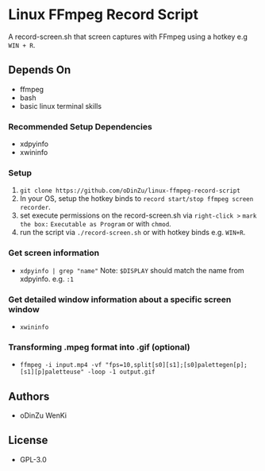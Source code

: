 # Linux FFmpeg Record Script

A record-screen.sh that screen captures with FFmpeg using a hotkey e.g `WIN + R`.

## Depends On
* ffmpeg
* bash
* basic linux terminal skills

### Recommended Setup Dependencies
* xdpyinfo
* xwininfo

### Setup
1. `git clone https://github.com/oDinZu/linux-ffmpeg-record-script`
2. In your OS, setup the hotkey binds to `record start/stop ffmpeg screen recorder`.
3. set execute permissions on the record-screen.sh via `right-click >` `mark the box:` `Executable as Program` or with `chmod`.
4. run the script via `./record-screen.sh` or with hotkey binds e.g. `WIN+R`.
   
### Get screen information
* `xdpyinfo | grep "name"` Note: `$DISPLAY` should match the name from xdpyinfo. e.g. `:1`
### Get detailed window information about a specific screen window
* `xwininfo`
### Transforming .mpeg format into .gif (optional)
* `ffmpeg -i input.mp4 -vf "fps=10,split[s0][s1];[s0]palettegen[p];[s1][p]paletteuse" -loop -1 output.gif`

## Authors
* oDinZu WenKi

## License
* GPL-3.0
